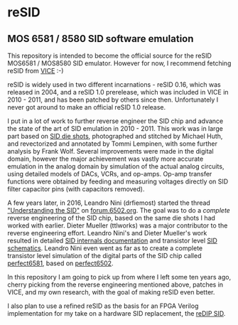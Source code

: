 # reSID

## MOS 6581 / 8580 SID software emulation

This repository is intended to become the official source for the
reSID MOS6581 / MOS8580 SID emulator. However for now, I recommend
fetching reSID from [VICE](https://vice-emu.sourceforge.io/) :-)

reSID is widely used in two different incarnations - reSID 0.16, which
was released in 2004, and a reSID 1.0 prerelease, which was included
in VICE in 2010 - 2011, and has been patched by others since
then. Unfortunately I never got around to make an official reSID 1.0
release.

I put in a lot of work to further reverse engineer the SID chip and
advance the state of the art of SID emulation in 2010 - 2011. This
work was in large part based on [SID die
shots](https://retronn.de/imports/commodore_chips.html), photographed
and stitched by Michael Huth, and revectorized and annotated by Tommi
Lempinen, with some further analysis by Frank Wolf. Several
improvements were made in the digital domain, however the major
achievement was vastly more accurate emulation in the analog domain by
simulation of the actual analog circuits, using detailed models of
DACs, VCRs, and op-amps. Op-amp transfer functions were obtained by
feeding and measuring voltages directly on SID filter capacitor pins
(with capacitors removed).

A few years later, in 2016, Leandro Nini (drfiemost) started the
thread ["Understanding the SID"](http://forum.6502.org/viewtopic.php?f=8&t=4150)
on [forum.6502.org](http://forum.6502.org). The goal was to do a
*complete* reverse engineering of the SID chip, based on the same die
shots I had worked with earlier. Dieter Mueller (ttlworks) was a major
contributor to the reverse engineering effort. Leandro Nini's and
Dieter Mueller's work resulted in detailed
[SID internals documentation](https://sourceforge.net/p/sidplay-residfp/wiki/SID%20internals/)
and transistor level
[SID schematics](https://github.com/libsidplayfp/SID_schematics).
Leandro Nini even went as far as to create a complete transistor level
simulation of the digital parts of the SID chip called
[perfect6581](https://github.com/libsidplayfp/perfect6581),
based on
[perfect6502](https://github.com/mist64/perfect6502).

In this repository I am going to pick up from where I left some ten
years ago, cherry picking from the reverse engineering mentioned
above, patches in VICE, and my own research, with the goal of making
reSID even better.

I also plan to use a refined reSID as the basis for an FPGA Verilog
implementation for my take on a hardware SID replacement, the [reDIP
SID](https://github.com/daglem/reDIP-SID).
